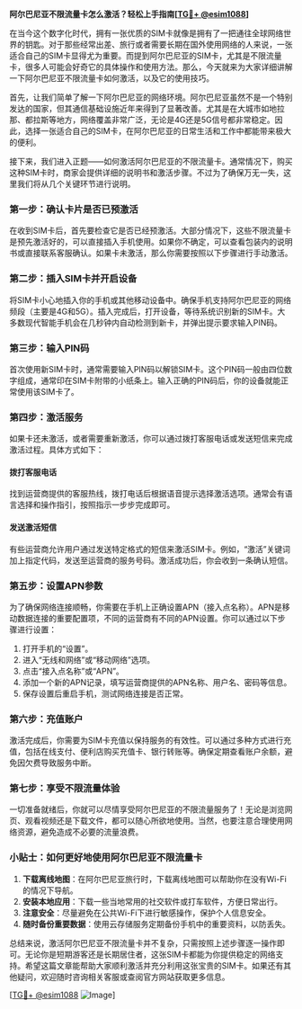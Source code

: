 **阿尔巴尼亚不限流量卡怎么激活？轻松上手指南[[TG💪+ @esim1088](https://t.me/s/esim1088)]**

在当今这个数字化时代，拥有一张优质的SIM卡就像是拥有了一把通往全球网络世界的钥匙。对于那些经常出差、旅行或者需要长期在国外使用网络的人来说，一张适合自己的SIM卡显得尤为重要。而提到阿尔巴尼亚的SIM卡，尤其是不限流量卡，很多人可能会好奇它的具体操作和使用方法。那么，今天就来为大家详细讲解一下阿尔巴尼亚不限流量卡如何激活，以及它的使用技巧。

首先，让我们简单了解一下阿尔巴尼亚的网络环境。阿尔巴尼亚虽然不是一个特别发达的国家，但其通信基础设施近年来得到了显著改善。尤其是在大城市如地拉那、都拉斯等地方，网络覆盖非常广泛，无论是4G还是5G信号都非常稳定。因此，选择一张适合自己的SIM卡，在阿尔巴尼亚的日常生活和工作中都能带来极大的便利。

接下来，我们进入正题——如何激活阿尔巴尼亚的不限流量卡。通常情况下，购买这种SIM卡时，商家会提供详细的说明书和激活步骤。不过为了确保万无一失，这里我们将从几个关键环节进行说明。

### **第一步：确认卡片是否已预激活**
在收到SIM卡后，首先要检查它是否已经预激活。大部分情况下，这些不限流量卡是预先激活好的，可以直接插入手机使用。如果你不确定，可以查看包装内的说明书或直接联系客服确认。如果卡未激活，那么你需要按照以下步骤进行手动激活。

### **第二步：插入SIM卡并开启设备**
将SIM卡小心地插入你的手机或其他移动设备中。确保手机支持阿尔巴尼亚的网络频段（主要是4G和5G）。插入完成后，打开设备，等待系统识别新的SIM卡。大多数现代智能手机会在几秒钟内自动检测到新卡，并弹出提示要求输入PIN码。

### **第三步：输入PIN码**
首次使用新SIM卡时，通常需要输入PIN码以解锁SIM卡。这个PIN码一般由四位数字组成，通常印在SIM卡附带的小纸条上。输入正确的PIN码后，你的设备就能正常使用该SIM卡了。

### **第四步：激活服务**
如果卡还未激活，或者需要重新激活，你可以通过拨打客服电话或发送短信来完成激活过程。具体方式如下：

#### **拨打客服电话**
找到运营商提供的客服热线，拨打电话后根据语音提示选择激活选项。通常会有语言选择和操作指引，按照指示一步步完成即可。

#### **发送激活短信**
有些运营商允许用户通过发送特定格式的短信来激活SIM卡。例如，“激活”关键词加上指定代码，发送至运营商的服务号码。激活成功后，你会收到一条确认短信。

### **第五步：设置APN参数**
为了确保网络连接顺畅，你需要在手机上正确设置APN（接入点名称）。APN是移动数据连接的重要配置项，不同的运营商有不同的APN设置。你可以通过以下步骤进行设置：

1. 打开手机的“设置”。
2. 进入“无线和网络”或“移动网络”选项。
3. 点击“接入点名称”或“APN”。
4. 添加一个新的APN记录，填写运营商提供的APN名称、用户名、密码等信息。
5. 保存设置后重启手机，测试网络连接是否正常。

### **第六步：充值账户**
激活完成后，你需要为SIM卡充值以保持服务的有效性。可以通过多种方式进行充值，包括在线支付、便利店购买充值卡、银行转账等。确保定期查看账户余额，避免因欠费导致服务中断。

### **第七步：享受不限流量体验**
一切准备就绪后，你就可以尽情享受阿尔巴尼亚的不限流量服务了！无论是浏览网页、观看视频还是下载文件，都可以随心所欲地使用。当然，也要注意合理使用网络资源，避免造成不必要的流量浪费。

### **小贴士：如何更好地使用阿尔巴尼亚不限流量卡**
1. **下载离线地图**：在阿尔巴尼亚旅行时，下载离线地图可以帮助你在没有Wi-Fi的情况下导航。
2. **安装本地应用**：下载一些当地常用的社交软件或打车软件，方便日常出行。
3. **注意安全**：尽量避免在公共Wi-Fi下进行敏感操作，保护个人信息安全。
4. **随时备份重要数据**：使用云存储服务定期备份手机中的重要资料，以防丢失。

总结来说，激活阿尔巴尼亚不限流量卡并不复杂，只需按照上述步骤逐一操作即可。无论你是短期游客还是长期居住者，这张SIM卡都能为你提供稳定的网络支持。希望这篇文章能帮助大家顺利激活并充分利用这张宝贵的SIM卡。如果还有其他疑问，欢迎随时咨询相关客服或查阅官方网站获取更多信息。

[[TG💪+ @esim1088](https://t.me/s/esim1088) ![Image](https://i.postimg.cc/4NQfJmqS/Snipaste-2025-05-13-00-14-12.png)]